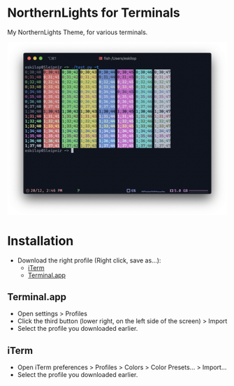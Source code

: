 # NorthernLights for Terminals
My NorthernLights Theme, for various terminals.

![](./screenshots/colors.png)

# Installation
- Download the right profile (Right click, save as...):
  - [iTerm](https://raw.githubusercontent.com/eskilop/NorthernLights-iTerm/master/NorthernLights.itermcolors)
  - [Terminal.app](https://raw.githubusercontent.com/eskilop/NorthernLights-iTerm/master/NorthernLights.terminal)

## Terminal.app
- Open settings > Profiles
- Click the third button (lower right, on the left side of the screen) > Import
- Select the profile you downloaded earlier.

## iTerm
- Open iTerm preferences > Profiles > Colors > Color Presets... > Import...
- Select the profile you downloaded earlier.
